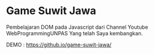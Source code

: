 # Game Suwit Jawa

Pembelajaran DOM pada Javascript dari Channel Youtube WebProgrammingUNPAS
Yang telah Saya kembangkan.

DEMO : https://github.io/game-suwit-jawa/
